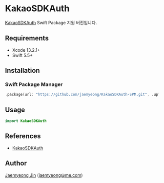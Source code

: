 # KakaoSDKAuth

[KakaoSDKAuth](https://github.com/kakao/kakao-ios-sdk) Swift Package 지원 버전입니다.

## Requirements

- Xcode 13.2.1+
- Swift 5.5+

## Installation

### Swift Package Manager

```swift
.package(url: "https://github.com/jaemyeong/KakaoSDKAuth-SPM.git", .upToNextMajor(from: "2.8.4"))
```

## Usage

```swift
import KakaoSDKAuth
```

## References

- [KakaoSDKAuth](https://github.com/kakao/kakao-ios-sdk)

## Author

[Jaemyeong Jin](https://github.com/jaemyeong) ([jaemyeong@me.com](mailto:jaemyeong@me.com))
